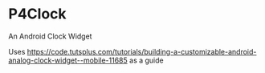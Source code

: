# P4Clock
An Android Clock Widget

Uses https://code.tutsplus.com/tutorials/building-a-customizable-android-analog-clock-widget--mobile-11685 as a guide